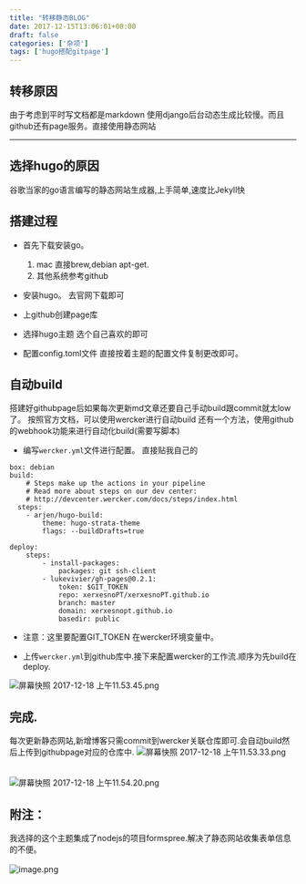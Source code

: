 ```yaml
---
title: "转移静态BLOG"
date: 2017-12-15T13:06:01+08:00
draft: false
categories: ['杂项']
tags: ['hugo搭配gitpage']
---
```

## 转移原因

由于考虑到平时写文档都是markdown
使用django后台动态生成比较慢。而且github还有page服务。直接使用静态网站

***

## 选择hugo的原因

谷歌当家的go语言编写的静态网站生成器,上手简单,速度比Jekyll快

## 搭建过程

- 首先下载安装go。
    1. mac 直接brew,debian apt-get.
    2. 其他系统参考github
- 安装hugo。
    去官网下载即可

- 上github创建page库

- 选择hugo主题
    选个自己喜欢的即可

- 配置config.toml文件
    直接按着主题的配置文件复制更改即可。

## 自动build
搭建好githubpage后如果每次更新md文章还要自己手动build跟commit就太low了。
按照官方文档，可以使用wercker进行自动build
还有一个方法，使用github的webhook功能来进行自动化build(需要写脚本)

- 编写`wercker.yml`文件进行配置。
直接贴我自己的

```
box: debian
build:
    # Steps make up the actions in your pipeline
    # Read more about steps on our dev center:
    # http://devcenter.wercker.com/docs/steps/index.html
  steps:
    - arjen/hugo-build:
        theme: hugo-strata-theme
        flags: --buildDrafts=true

deploy:
    steps:
        - install-packages:
            packages: git ssh-client
        - lukevivier/gh-pages@0.2.1:
            token: $GIT_TOKEN
            repo: xerxesnoPT/xerxesnoPT.github.io
            branch: master
            domain: xerxesnopt.github.io
            basedir: public

```
- 注意：这里要配置GIT_TOKEN 在wercker环境变量中。

- 上传`wercker.yml`到github库中.接下来配置wercker的工作流.顺序为先build在deploy.

![屏幕快照 2017-12-18 上午11.53.45.png](http://upload-images.jianshu.io/upload_images/6865906-c1d6b946726476f2.png?imageMogr2/auto-orient/strip%7CimageView2/2/w/1240)

## 完成.
每次更新静态网站,新增博客只需commit到wercker关联仓库即可.会自动build然后上传到githubpage对应的仓库中.
![屏幕快照 2017-12-18 上午11.53.33.png](http://upload-images.jianshu.io/upload_images/6865906-55f13855639a3a04.png?imageMogr2/auto-orient/strip%7CimageView2/2/w/1240)
<br/>
<br/>
<br/>
![屏幕快照 2017-12-18 上午11.54.20.png](http://upload-images.jianshu.io/upload_images/6865906-c1e6ce3c377171a9.png?imageMogr2/auto-orient/strip%7CimageView2/2/w/1240)


## 附注：
我选择的这个主题集成了nodejs的项目formspree.解决了静态网站收集表单信息的不便。
<br/>
<br/>
![image.png](http://upload-images.jianshu.io/upload_images/6865906-f91b42accf9bdc9c.png?imageMogr2/auto-orient/strip%7CimageView2/2/w/1240)

